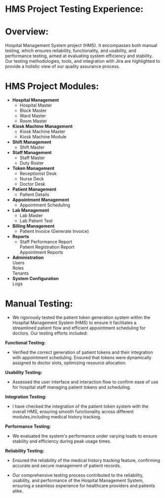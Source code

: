 # HMS Project Testing Experience:
# Overview:
Hospital Management System project (HMS). It encompasses both manual testing, which ensures reliability, functionality, and usability, and performance testing, aimed at evaluating system efficiency and stability. Our testing methodologies, tools, and integration with Jira are highlighted to provide a holistic view of our quality assurance process.
# HMS Project Modules:
* **Hospital Management**<br>
   *  Hospital Master<br>
   *  Block Master<br>
   *  Ward Master<br>
   *  Room Master<br>
* **Kiosk Machine Management**<br>
   *  Kiosk Machine Master<br>
   *  Kiosk Machine Module<br>
* **Shift Management**<br>
   *  Shift Master<br>
* **Staff Management**<br>
  *  Staff Master<br>
  *  Duty Roster<br>
* **Token Management**<br>
  *  Receptionist Desk<br>
  *  Nurse Deck<br>
  *  Doctor Desk<br>
* **Patient Management**<br>
  *  Patient Details<br>
* **Appointment Management**<br>
  *  Appointment Scheduling<br>
* **Lab Management**<br>
  *  Lab Master<br>
  *  Lab Patient Test<br>
* **Billing Management**<br>
  *  Patient Invoice (Generate Invoice)<br>
* **Reports**<br>
  *  Staff Performance Report<br>
  Patient Registration Report<br>
  Appointment Reports<br>
* **Administration**<br>
  Users<br>
  Roles<br>
  Tenants<br>
* **System Configuration**<br>
  Logs<br>
# Manual Testing:
* We rigorously tested the patient token generation system within the Hospital Management System (HMS) to ensure it facilitates a streamlined
  patient flow and efficient appointment scheduling for doctors. Our testing efforts included:

**Functional Testing:**<br>
  * Verified the correct generation of patient tokens and their integration with appointment scheduling. Ensured that tokens were dynamically 
  assigned to doctor slots, optimizing resource allocation.
  
**Usability Testing:**<br>
  * Assessed the user interface and interaction flow to confirm ease of use for hospital staff managing patient tokens and scheduling.

**Integration Testing:**<br>
  * I have checked the integration of the patient token system with the overall HMS, ensuring smooth functionality across different modules,including medical history tracking.

**Performance Testing:**<br>
  * We evaluated the system's performance under varying loads to ensure stability and efficiency during peak usage times.

**Reliability Testing:**<br>
  * Ensured the reliability of the medical history tracking feature, confirming accurate and secure management of patient records.
  
  * Our comprehensive testing process contributed to the reliability, usability, and performance of the Hospital Management System, ensuring a 
  seamless experience for healthcare providers and patients alike.




